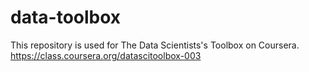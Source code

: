 data-toolbox
============

This repository is used for The Data Scientists's Toolbox on Coursera.  https://class.coursera.org/datascitoolbox-003
